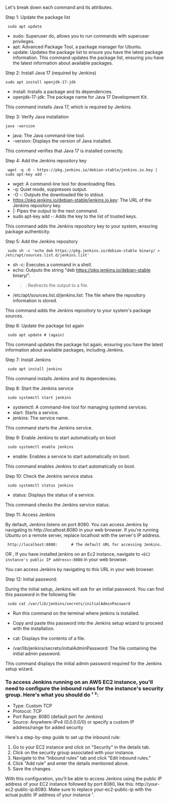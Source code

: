 Let's break down each command and its attributes.

Step 1: Update the package list

     sudo apt update

- sudo: Superuser do, allows you to run commands with superuser privileges.
- apt: Advanced Package Tool, a package manager for Ubuntu.
- update: Updates the package list to ensure you have the latest package information.
  This command updates the package list, ensuring you have the latest information about available packages.

Step 2: Install Java 17 (required by Jenkins)

    sudo apt install openjdk-17-jdk

- install: Installs a package and its dependencies.
- openjdk-17-jdk: The package name for Java 17 Development Kit.

This command installs Java 17, which is required by Jenkins.

Step 3: Verify Java installation

    java -version

- java: The Java command-line tool.
- -version: Displays the version of Java installed.

This command verifies that Java 17 is installed correctly.


Step 4: Add the Jenkins repository key

     wget -q -O - https://pkg.jenkins.io/debian-stable/jenkins.io.key | sudo apt-key add -

- wget: A command-line tool for downloading files.
- -q: Quiet mode, suppresses output.
- -O -: Outputs the downloaded file to stdout.
- https://pkg.jenkins.io/debian-stable/jenkins.io.key: The URL of the Jenkins repository key.
- |: Pipes the output to the next command.
- sudo apt-key add -: Adds the key to the list of trusted keys.

This command adds the Jenkins repository key to your system, ensuring package authenticity.


Step 5: Add the Jenkins repository

     sudo sh -c 'echo deb https://pkg.jenkins.io/debian-stable binary/ > /etc/apt/sources.list.d/jenkins.list'

- sh -c: Executes a command in a shell.
- echo: Outputs the string "deb https://pkg.jenkins.io/debian-stable binary/".
- >: Redirects the output to a file.
- /etc/apt/sources.list.d/jenkins.list: The file where the repository information is stored.

This command adds the Jenkins repository to your system's package sources.


Step 6: Update the package list again

     sudo apt update # (again)

This command updates the package list again, ensuring you have the latest information about available packages, including Jenkins.


Step 7: Install Jenkins

     sudo apt install jenkins

This command installs Jenkins and its dependencies.


Step 8: Start the Jenkins service

     sudo systemctl start jenkins

- systemctl: A command-line tool for managing systemd services.
- start: Starts a service.
- jenkins: The service name.

This command starts the Jenkins service.

Step 9: Enable Jenkins to start automatically on boot
     
     sudo systemctl enable jenkins

- enable: Enables a service to start automatically on boot.

This command enables Jenkins to start automatically on boot.


Step 10: Check the Jenkins service status


     sudo systemctl status jenkins

- status: Displays the status of a service.

This command checks the Jenkins service status.



Step 11: Access Jenkins

By default, Jenkins listens on port 8080. You can access Jenkins by navigating to http://localhost:8080 in your web browser. If you're running Ubuntu on a remote server, replace localhost with the server's IP address.


     http://localhost:8080:      # The default URL for accessing Jenkins.

OR , If you have installed jenkins on an Ec2 instance, navigate to `<EC2 instance's public IP address>:8080` in your web browser.

You can access Jenkins by navigating to this URL in your web browser.

Step 12: Initial password:

During the initial setup, Jenkins will ask for an initial password. You can find this password in the following file:

     sudo cat /var/lib/jenkins/secrets/initialAdminPassword

- Run this command on the terminal where jenkins is installed.
- Copy and paste this password into the Jenkins setup wizard to proceed with the installation.


- cat: Displays the contents of a file.
- /var/lib/jenkins/secrets/initialAdminPassword: The file containing the initial admin password.

This command displays the initial admin password required for the Jenkins setup wizard.



### To access Jenkins running on an AWS EC2 instance, you'll need to configure the inbound rules for the instance's security group. Here's what you should do ¹ ²:
- Type: Custom TCP
- Protocol: TCP
- Port Range: 8080 (default port for Jenkins)
- Source: Anywhere-IPv4 (0.0.0.0/0) or specify a custom IP address/range for added security

Here's a step-by-step guide to set up the inbound rule:
1. Go to your EC2 instance and click on "Security" in the details tab.
2. Click on the security group associated with your instance.
3. Navigate to the "Inbound rules" tab and click "Edit inbound rules."
4. Click "Add rule" and enter the details mentioned above.
5. Save the changes.

With this configuration, you'll be able to access Jenkins using the public IP address of your EC2 instance followed by port 8080, like this: http://your-ec2-public-ip:8080. Make sure to replace your-ec2-public-ip with the actual public IP address of your instance ¹.
